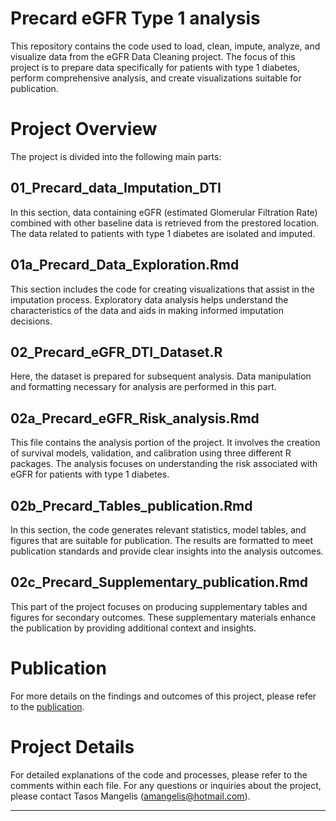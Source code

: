 # Precard eGFR Type 1 analysis

This repository contains the code used to load, clean, impute, analyze, and visualize data from the eGFR Data Cleaning project. 
The focus of this project is to prepare data specifically for patients with type 1 diabetes, perform comprehensive analysis, and create visualizations suitable for publication.

# Project Overview

The project is divided into the following main parts:

## 01_Precard_data_Imputation_DTI

In this section, data containing eGFR (estimated Glomerular Filtration Rate) combined with other baseline data is retrieved from the prestored location. The data related to patients with type 1 diabetes are isolated and imputed.

## 01a_Precard_Data_Exploration.Rmd

This section includes the code for creating visualizations that assist in the imputation process. Exploratory data analysis helps understand the characteristics of the data and aids in making informed imputation decisions.

## 02_Precard_eGFR_DTI_Dataset.R

Here, the dataset is prepared for subsequent analysis. Data manipulation and formatting necessary for analysis are performed in this part.

## 02a_Precard_eGFR_Risk_analysis.Rmd

This file contains the analysis portion of the project. It involves the creation of survival models, validation, and calibration using three different R packages. The analysis focuses on understanding the risk associated with eGFR for patients with type 1 diabetes.

## 02b_Precard_Tables_publication.Rmd

In this section, the code generates relevant statistics, model tables, and figures that are suitable for publication. The results are formatted to meet publication standards and provide clear insights into the analysis outcomes.

## 02c_Precard_Supplementary_publication.Rmd

This part of the project focuses on producing supplementary tables and figures for secondary outcomes. These supplementary materials enhance the publication by providing additional context and insights.

# Publication

For more details on the findings and outcomes of this project, please refer to the [publication](https://pubmed.ncbi.nlm.nih.gov/36044663/).

# Project Details

For detailed explanations of the code and processes, please refer to the comments within each file.
For any questions or inquiries about the project, please contact Tasos Mangelis (amangelis@hotmail.com).

---

